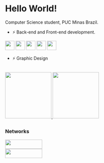 <h1>Hello World!</h1>

Computer Science student, PUC Minas Brazil. 

- ⚡ Back-end and Front-end development.

<div>
  <img height="30em" src="https://cdn.jsdelivr.net/gh/devicons/devicon/icons/typescript/typescript-original.svg" />
  <img height="30em" src="https://cdn.jsdelivr.net/gh/devicons/devicon/icons/react/react-original.svg" />
  <img height="30em" src="https://cdn.jsdelivr.net/gh/devicons/devicon/icons/nodejs/nodejs-original.svg" />
  <img height="30em" src="https://cdn.jsdelivr.net/gh/devicons/devicon/icons/spring/spring-original.svg" /> 
  <img height="30em" src="https://cdn.jsdelivr.net/gh/devicons/devicon/icons/dot-net/dot-net-plain.svg" />
       
</div>

- ⚡ Graphic Design


<div>
  <br>
  <a href="https://github.com/tbranG">
  <img height="150em" src="https://github-readme-stats.vercel.app/api?username=tbranG&show_icons=true&theme=dark&include_all_commits=true&count_private=true">
  <img height="150em" src="https://github-readme-stats.vercel.app/api/top-langs/?username=tbranG&layout=compact&langs_count=7&theme=dark"></a>
</div>
  
  ##

 ### Networks

<div>
  <a target="_blank" href="https://www.linkedin.com/in/t%C3%BAlio-brant-guerra-a398b623a/"><img height="30rem" width="120rem" src="https://img.shields.io/badge/-LinkedIn-%230077B5?style=for-the-badge&logo=linkedin&logoColor=white"></a><br>
  <a target="_blank" href="https://poroyal.itch.io/"><img height="30rem"  width="120rem" src="https://img.shields.io/badge/-ITCH.IO-grey?style=for-the-badge&logo=itch.io"></a>
</div>
